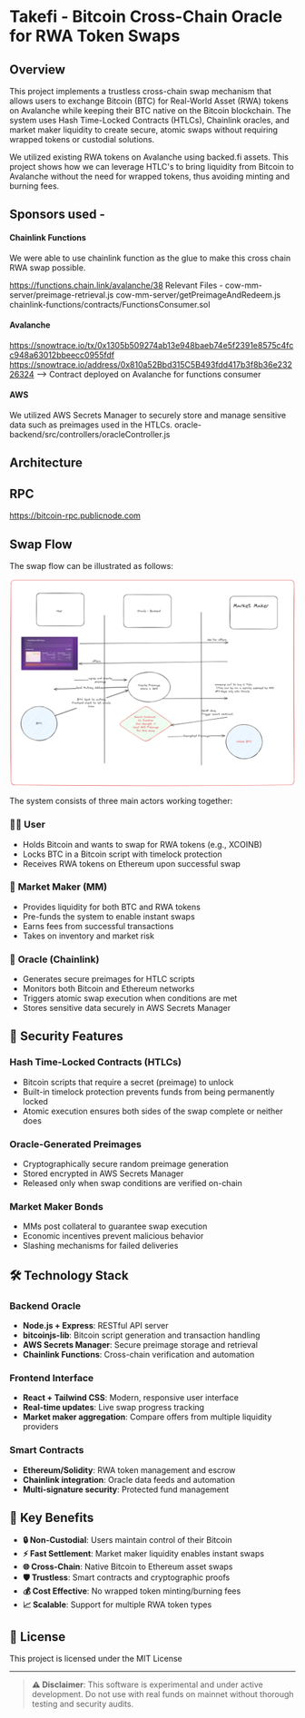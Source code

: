 # Takefi - Bitcoin Cross-Chain Oracle for RWA Token Swaps

## Overview

This project implements a trustless cross-chain swap mechanism that allows users to exchange Bitcoin (BTC) for Real-World Asset (RWA) tokens on Avalanche while keeping their BTC native on the Bitcoin blockchain. The system uses Hash Time-Locked Contracts (HTLCs), Chainlink oracles, and market maker liquidity to create secure, atomic swaps without requiring wrapped tokens or custodial solutions.

We utilized existing RWA tokens on Avalanche using backed.fi assets. This project shows how we can leverage HTLC's to bring liquidity from Bitcoin to Avalanche without the need for wrapped tokens, thus avoiding minting and burning fees.

## Sponsors used - 
#### Chainlink Functions
We were able to use chainlink function as the glue to make this cross chain RWA swap possible.

https://functions.chain.link/avalanche/38
Relevant Files - 
cow-mm-server/preimage-retrieval.js
cow-mm-server/getPreimageAndRedeem.js
chainlink-functions/contracts/FunctionsConsumer.sol

#### Avalanche
https://snowtrace.io/tx/0x1305b509274ab13e948baeb74e5f2391e8575c4fcc948a63012bbeecc0955fdf
https://snowtrace.io/address/0x810a52Bbd315C5B493fdd417b3f8b36e23226324 --> Contract deployed on Avalanche for functions consumer

#### AWS
We utilized AWS Secrets Manager to securely store and manage sensitive data such as preimages used in the HTLCs.
oracle-backend/src/controllers/oracleController.js

## Architecture

## RPC
https://bitcoin-rpc.publicnode.com

## Swap Flow
The swap flow can be illustrated as follows:

![Takefi Swap Flow Architecture](image.png)

The system consists of three main actors working together:

### 🧑‍💻 **User**
- Holds Bitcoin and wants to swap for RWA tokens (e.g., XCOINB)
- Locks BTC in a Bitcoin script with timelock protection
- Receives RWA tokens on Ethereum upon successful swap

### 🏦 **Market Maker (MM)**
- Provides liquidity for both BTC and RWA tokens
- Pre-funds the system to enable instant swaps
- Earns fees from successful transactions
- Takes on inventory and market risk

### 🔮 **Oracle (Chainlink)**
- Generates secure preimages for HTLC scripts
- Monitors both Bitcoin and Ethereum networks
- Triggers atomic swap execution when conditions are met
- Stores sensitive data securely in AWS Secrets Manager

## 🔐 Security Features

### **Hash Time-Locked Contracts (HTLCs)**
- Bitcoin scripts that require a secret (preimage) to unlock
- Built-in timelock protection prevents funds from being permanently locked
- Atomic execution ensures both sides of the swap complete or neither does

### **Oracle-Generated Preimages**
- Cryptographically secure random preimage generation
- Stored encrypted in AWS Secrets Manager
- Released only when swap conditions are verified on-chain

### **Market Maker Bonds**
- MMs post collateral to guarantee swap execution
- Economic incentives prevent malicious behavior
- Slashing mechanisms for failed deliveries

## 🛠️ Technology Stack

### **Backend Oracle**
- **Node.js + Express**: RESTful API server
- **bitcoinjs-lib**: Bitcoin script generation and transaction handling
- **AWS Secrets Manager**: Secure preimage storage and retrieval
- **Chainlink Functions**: Cross-chain verification and automation

### **Frontend Interface**
- **React + Tailwind CSS**: Modern, responsive user interface
- **Real-time updates**: Live swap progress tracking
- **Market maker aggregation**: Compare offers from multiple liquidity providers

### **Smart Contracts**
- **Ethereum/Solidity**: RWA token management and escrow
- **Chainlink integration**: Oracle data feeds and automation
- **Multi-signature security**: Protected fund management


## 🎯 Key Benefits

- **🔒 Non-Custodial**: Users maintain control of their Bitcoin
- **⚡ Fast Settlement**: Market maker liquidity enables instant swaps
- **🌐 Cross-Chain**: Native Bitcoin to Ethereum asset swaps
- **🛡️ Trustless**: Smart contracts and cryptographic proofs
- **💰 Cost Effective**: No wrapped token minting/burning fees
- **📈 Scalable**: Support for multiple RWA token types


## 📄 License

This project is licensed under the MIT License

---

> **⚠️ Disclaimer**: This software is experimental and under active development. Do not use with real funds on mainnet without thorough testing and security audits.